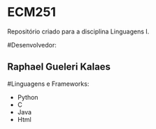 # ECM251
Repositório criado para a disciplina Linguagens I.

#Desenvolvedor:
## Raphael Gueleri Kalaes

#Linguagens e Frameworks:
- Python
- C
- Java
- Html
